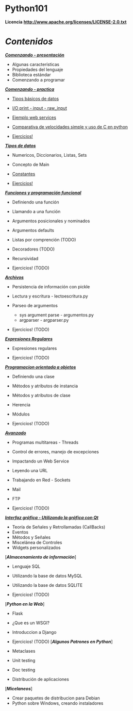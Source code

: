 Python101
=========

**Licencia**
__http://www.apache.org/licenses/LICENSE-2.0.txt__

**_Contenidos_**
================

[**_Comenzando - presentación_**](python_101_01.pdf)
* Algunas características 
* Propiedades del lenguaje
* Biblioteca estándar
* Comenzando a programar

[**_Comenzando - practica_**](1.0-comenzando)
* [Tipos básicos de datos](1.0-comenzando/src/main.py)
* [I/O print - input - raw_input](1.0-comenzando/src/main.py)
* [Ejemplo web services](1.0-comenzando/src/ejemplosWS)
* [Comparativa de velocidades simple y uso de C en python](1.0-comenzando/src/ejemplosC)

* [Ejercicios!](1.0-comenzando/src/ejercicios.txt)

[**_Tipos de datos_**](1.5-tipos-de-datos)
* Numericos, Diccionarios, Listas, Sets
* Concepto de Main
* [Constantes](1.5-tipos-de-datos/src/constantes.py)

* [Ejercicios!](1.5-tipos-de-datos/src/ejercicios.txt)

[**_Funciones y programación funcional_**](1.5-tipos-de-datos)
* Definiendo una función
* Llamando a una función
* Argumentos posicionales y nominados
* Argumentos defaults
* Listas por comprención (TODO)
* Decoradores (TODO)
* Recursividad

* Ejercicios! (TODO)

[**_Archivos_**](2.5-archivos)
* Persistencia de información con pickle
* Lectura y escritura - lectoescritura.py
* Parseo de argumentos
	* sys argument parse - argumentos.py
	* argparser - argparser.py

* Ejercicios! (TODO)

[**_Expresiones Regulares_**](4.0-expresiones-regulares)
* Expresiones regulares

* Ejercicios! (TODO)

[**_Programacion orientada a objetos_**](3.0-clases-y-objetos) 
* Definiendo una clase
* Métodos y atributos de instancia
* Métodos y atributos de clase
* Herencia
* Módulos

* Ejercicios! (TODO)

[**_Avanzado_**]()
* Programas multitareas - Threads
* Control de errores, manejo de excepciones

* Impactando un Web Service
* Leyendo una URL
* Trabajando en Red - Sockets
* Mail
* FTP

* Ejercicios! (TODO)

[**_Interfaz gráfica - Utilizando la gráfica con Qt_**]()
* Teoría de Señales y Retrollamadas (CallBacks)
* Eventos
* Métodos y Señales
* Miscelánea de Controles
* Widgets personalizados

[**_Almacenamiento de información_**]
* Lenguaje SQL
* Utilizando la base de datos MySQL
* Utilizando la base de datos SQLITE

* Ejercicios! (TODO)

[**_Python en la Web_**]
* Flask
* ¿Que es un WSGI?
* Introduccion a Django

* Ejercicios! (TODO)
[**_Algunos Patrones en Python_**]
* Metaclases
* Unit testing
* Doc testing
* Distribución de aplicaciones

[**_Micelaneos_**]
* Crear paquetes de distribucion para Debian
* Python sobre Windows, creando instaladores